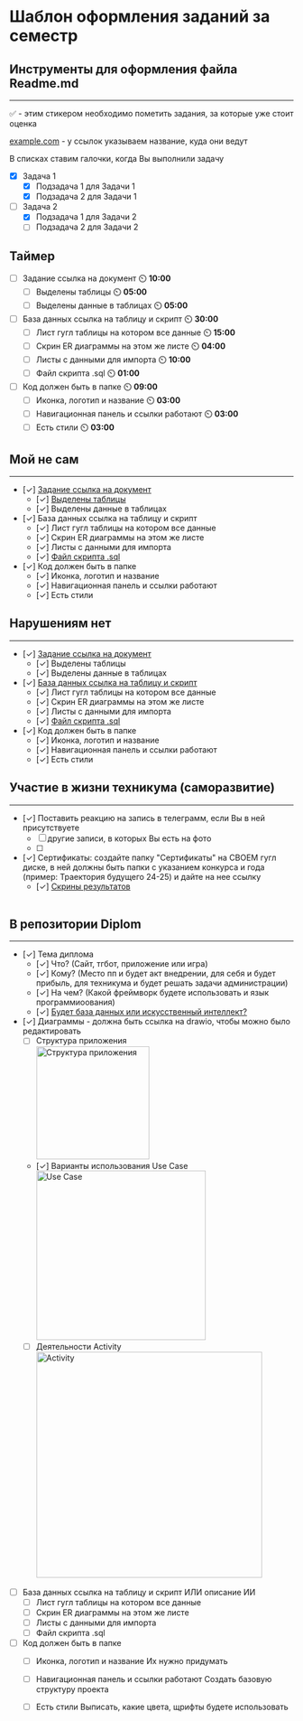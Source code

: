 # Шаблон оформления заданий за семестр

## Инструменты для оформления файла Readme.md
____

:white_check_mark: - этим стикером необходимо пометить задания, за которые уже стоит оценка 

[example.com](http://example.com) - у ссылок указываем название, куда они ведут

В списках ставим галочки, когда Вы выполнили задачу
- [X] Задача 1
    - [X] Подзадача 1 для Задачи 1
    - [X] Подзадача 2 для Задачи 1
- [ ] Задача 2
    - [X] Подзадача 1 для Задачи 2
    - [ ] Подзадача 2 для Задачи 2
     
## Таймер
- [ ] Задание ссылка на документ ⏲️ **10:00**
    - [ ] Выделены таблицы ⏲️ **05:00**
    - [ ] Выделены данные в таблицах ⏲️ **05:00**
- [ ] База данных ссылка на таблицу и скрипт ⏲️ **30:00**
    - [ ] Лист гугл таблицы на котором все данные ⏲️ **15:00**
    - [ ] Скрин ER диаграммы на этом же листе ⏲️ **04:00**
    - [ ] Листы с данными для импорта ⏲️ **10:00**
    - [ ] Файл скрипта .sql ⏲️ **01:00**
- [ ] Код должен быть в папке ⏲️ **09:00**
    - [ ] Иконка, логотип и название ⏲️ **03:00**
    - [ ] Навигационная панель и ссылки работают ⏲️ **03:00**
    - [ ] Есть стили ⏲️ **03:00**

## Мой не сам
____
- [✓] [Задание ссылка на документ](https://docs.google.com/spreadsheets/d/1jtph62-L9C9z5G7vF_RBeht7doyOjcDWygnOneDu19Y/edit?usp=sharing)
    - [✓] [Выделены таблицы](https://docs.google.com/spreadsheets/d/1jtph62-L9C9z5G7vF_RBeht7doyOjcDWygnOneDu19Y/edit?usp=sharing)
    - [✓] Выделены данные в таблицах
- [✓] База данных ссылка на таблицу и скрипт 
    - [✓] Лист гугл таблицы на котором все данные
    - [✓] Скрин ER диаграммы на этом же листе
    - [✓] Листы с данными для импорта
    - [✓] [Файл скрипта .sql](https://drive.google.com/file/d/1gNwXb2UOvJmvZ0jYUyvU7q5GqK9TIWdB/view?usp=drive_link)
- [✓] Код должен быть в папке
    - [✓] Иконка, логотип и название
    - [✓] Навигационная панель и ссылки работают
    - [✓] Есть стили

    
## Нарушениям нет
____
- [✓] [Задание ссылка на документ](https://docs.google.com/document/d/1AUsVw2OYa4LShANz-Vt2P1MOFIr0CtHPSEMdlzeq7k4/edit?usp=sharing)
    - [✓] Выделены таблицы
    - [✓] Выделены данные в таблицах
- [✓] [База данных ссылка на таблицу и скрипт](https://docs.google.com/spreadsheets/d/1lBm2hIYS004tsiTPsRFi-g1lwc7Ebr4KIqdHcho-N78/edit?usp=sharing)
    - [✓] Лист гугл таблицы на котором все данные
    - [✓] Скрин ER диаграммы на этом же листе
    - [✓] Листы с данными для импорта
    - [✓] [Файл скрипта .sql](https://drive.google.com/file/d/1tHbaBaoSVJ1bFshjXH6u4wDH5u2ZkqyF/view?usp=drive_link)
- [✓] Код должен быть в папке
    - [✓] Иконка, логотип и название
    - [✓] Навигационная панель и ссылки работают
    - [✓] Есть стили

## Участие в жизни техникума (саморазвитие)
____
- [✓] Поставить реакцию на запись в телеграмм, если Вы в ней присутствуете 
    - [ ] другие записи, в которых Вы есть на фото
    - [ ] 
- [✓] Сертификаты: создайте папку "Сертификаты" на СВОЕМ гугл диске, в ней должны быть папки с указанием конкурса и года (пример: Траектория будущего 24-25) и дайте на нее ссылку
    - [✓] [Скрины результатов](https://drive.google.com/drive/folders/1ghag5Xnv0gpQVtyO0e7kBg6gU8rK_ySR?usp=sharing)      
         <br><mg src="https://github.com/user-attachments/assets/22de82ab-d888-4619-a894-e55b0f8fc4fc" alt="Практическая 2" height="100" />

## В репозитории Diplom
____
- [✓] Тема диплома
    - [✓] Что? (Сайт, тгбот, приложение или игра)
    - [✓] Кому? (Место пп и будет акт  внедрении, для себя и будет прибыль, для техникума и будет решать задачи администрации)
    - [✓] На чем? (Какой фреймворк будете использовать и язык программиоования)
    - [✓] [Будет база данных или искусственный интеллект?](https://github.com/Gasis0/Diplom.git)
- [✓] Диаграммы - должна быть ссылка на drawio, чтобы можно было редактировать
    - [ ] Структура приложения
          <br><img height="200" alt="Структура приложения" src="" />
    - [✓] Варианты использования Use Case
          <br><img height="300" alt="Use Case" src="https://drive.google.com/file/d/1nErGKV-CbDEWJwPYIGpC-27A4E6r_3dm/view?usp=drive_link](https://drive.google.com/file/d/1nErGKV-CbDEWJwPYIGpC-27A4E6r_3dm/view?usp=sharing" />
    - [ ] Деятельности Activity
          <br><img height="400" alt="Activity" src="" />
- [ ] База данных ссылка на таблицу и скрипт ИЛИ описание ИИ
    - [ ] Лист гугл таблицы на котором все данные
    - [ ] Скрин ER диаграммы на этом же листе
    - [ ] Листы с данными для импорта
    - [ ] Файл скрипта .sql
- [ ] Код должен быть в папке
    - [ ] Иконка, логотип и название Их нужно придумать
    - [ ] Навигационная панель и ссылки работают Создать базовую структуру проекта
    - [ ] Есть стили Выписать, какие цвета, щрифты будете использовать



